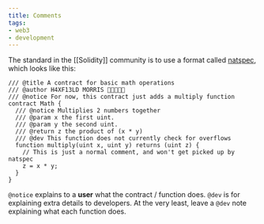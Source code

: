 ```yaml
---
title: Comments
tags:
- web3
- development
---
```

The standard in the [[Solidity]] community is to use a format called [natspec](https://docs.soliditylang.org/en/v0.8.16/natspec-format.html), which looks like this:

```solidity
/// @title A contract for basic math operations
/// @author H4XF13LD MORRIS 💯💯😎💯💯
/// @notice For now, this contract just adds a multiply function
contract Math {
  /// @notice Multiplies 2 numbers together
  /// @param x the first uint.
  /// @param y the second uint.
  /// @return z the product of (x * y)
  /// @dev This function does not currently check for overflows
  function multiply(uint x, uint y) returns (uint z) {
    // This is just a normal comment, and won't get picked up by natspec
    z = x * y;
  }
}
```

`@notice` explains to a **user** what the contract / function does. `@dev` is for explaining extra details to developers. At the very least, leave a `@dev` note explaining what each function does.